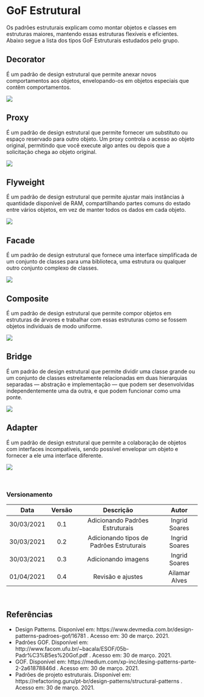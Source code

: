 # GoF Estrutural

Os padrões estruturais explicam como montar objetos e classes em estruturas maiores, mantendo essas estruturas flexíveis e eficientes.  
Abaixo segue a lista dos tipos GoF Estruturais estudados pelo grupo.

## Decorator
É um padrão de design estrutural que permite anexar novos comportamentos aos objetos, envelopando-os em objetos especiais que contêm comportamentos.

![](/docs/assets/img/designpattern/decorator.png)

## Proxy 
É um padrão de design estrutural que permite fornecer um substituto ou espaço reservado para outro objeto. Um proxy controla o acesso ao objeto original, permitindo que você execute algo antes ou depois que a solicitação chega ao objeto original. 

![](/docs/assets/img/designpattern/proxy.png)

## Flyweight
É um padrão de design estrutural que permite ajustar mais instâncias à quantidade disponível de RAM, compartilhando partes comuns do estado entre vários objetos, em vez de manter todos os dados em cada objeto. 

![](/docs/assets/img/designpattern/flyweight.png)

## Facade
É um padrão de design estrutural que fornece uma interface simplificada de um conjunto de classes para uma biblioteca, uma estrutura ou qualquer outro conjunto complexo de classes. 

![](/docs/assets/img/designpattern/facade.png)

## Composite
É um padrão de design estrutural que permite compor objetos em estruturas de árvores e trabalhar com essas estruturas como se fossem objetos individuais de modo uniforme.

![](/docs/assets/img/designpattern/composite.png)

## Bridge
É um padrão de design estrutural que permite dividir uma classe grande ou um conjunto de classes estreitamente relacionadas em duas hierarquias separadas — abstração e implementação — que podem ser desenvolvidas independentemente uma da outra, e que podem funcionar como uma ponte. 

![](/docs/assets/img/designpattern/bridge.png)

## Adapter
É um padrão de design estrutural que permite a colaboração de objetos com interfaces incompatíveis, sendo possível envelopar um objeto e fornecer a ele uma interface diferente.

![](/docs/assets/img/designpattern/adapter.png)


<br>

### Versionamento

| Data | Versão | Descrição | Autor |
|:----:|:-----: |:---------:|:-----:|
| 30/03/2021 | 0.1 | Adicionando Padrões Estruturais  | Ingrid Soares  
| 30/03/2021 | 0.2 | Adicionando tipos de Padrões Estruturais  | Ingrid Soares 
| 30/03/2021 | 0.3 | Adicionando imagens  | Ingrid Soares 
| 01/04/2021 | 0.4 | Revisão e ajustes  | Ailamar Alves 

</br>
 
## Referências

<ul>
<li>
Design Patterns. Disponível em: https://www.devmedia.com.br/design-patterns-padroes-gof/16781
 . Acesso em: 30 de março. 2021.
</li>
<li>
Padrões GOF. Disponível em:
http://www.facom.ufu.br/~bacala/ESOF/05b-Padr%C3%B5es%20Gof.pdf
 . Acesso em: 30 de março. 2021.
</li>
<li>
GOF. Disponível em:
https://medium.com/xp-inc/desing-patterns-parte-2-2a61878846d
 . Acesso em: 30 de março. 2021.
</li>
<li>
Padrões de projeto estruturais. Disponível em:
https://refactoring.guru/pt-br/design-patterns/structural-patterns
 . Acesso em: 30 de março. 2021.
</li>
</ul>
